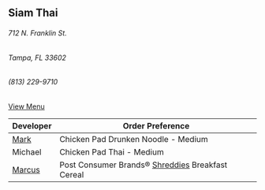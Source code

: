## Siam Thai
###### 712 N. Franklin St.
###### Tampa, FL 33602
###### (813) 229-9710


[View Menu](http://www.si-am-thairestaurant.com/lunch-menu/)



Developer                                           | Order Preference
----------------------------------------------------|---------------------
[Mark](http://github.com/mark-smithtb)              | Chicken Pad Drunken Noodle - Medium
Michael                                             | Chicken Pad Thai - Medium
[Marcus](http://github.com/marcustf)                | Post Consumer Brands® [Shreddies](https://en.wikipedia.org/wiki/Shreddies) Breakfast Cereal
